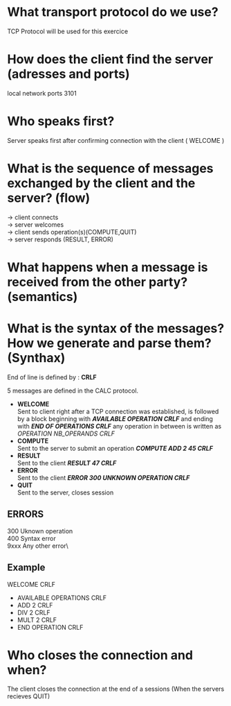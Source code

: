# What transport protocol do we use?
TCP Protocol will be used for this exercice

# How does the client find the server (adresses and ports)
local network
ports 3101
# Who speaks first?
Server speaks first after confirming connection with the client ( WELCOME )
# What is the sequence of messages exchanged by the client and the server? (flow)

-> client connects\
-> server welcomes\
-> client sends operation(s)(COMPUTE,QUIT)\
-> server responds (RESULT, ERROR)

# What happens when a message is received from the other party?(semantics)

# What is the syntax of the messages? How we generate and parse them? (Synthax)

End of line is defined by : __CRLF__

5 messages are defined in the CALC protocol.
* __WELCOME__\
Sent to client right after a TCP connection was established, is followed by a block beginning with
___AVAILABLE OPERATION CRLF___ and ending with ___END OF OPERATIONS CRLF___ any operation in between is written as _OPERATION_ _NB_OPERANDS_ _CRLF_
* __COMPUTE__\
Sent to the server to submit an operation ___COMPUTE ADD 2 45 CRLF___ 
* __RESULT__\
Sent to the client ___RESULT 47 CRLF___
* __ERROR__\
Sent to the client ___ERROR 300 UNKNOWN OPERATION CRLF___
* __QUIT__\
Sent to the server, closes session

## ERRORS
300 Uknown operation\
400 Syntax error\
9xxx Any other error\
## Example
WELCOME CRLF
* AVAILABLE OPERATIONS CRLF
* ADD 2 CRLF
* DIV 2 CRLF
* MULT 2 CRLF
* END OPERATION CRLF

# Who closes the connection and when?
The client closes the connection at the end of a sessions (When the servers recieves QUIT)